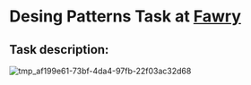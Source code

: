 # Desing Patterns Task at [Fawry](https://fawry.com)

## Task description:
![tmp_af199e61-73bf-4da4-97fb-22f03ac32d68](https://github.com/user-attachments/assets/2ef1e25b-1fc1-46ec-9d7b-166565bbaeab)

